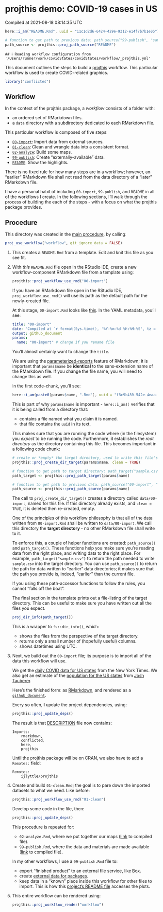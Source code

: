projthis demo: COVID-19 cases in US
================
Compiled at 2021-08-18 08:14:35 UTC

``` r
here::i_am("README.Rmd", uuid = "11c1d2d6-6424-429e-9312-e14f7b7b1e05")

# function to get path to previous data: path_source("99-publish", "sample.csv")
path_source <- projthis::proj_path_source("README")
```

    ## ℹ Reading workflow configuration from '/Users/runner/work/covidStates/covidStates/workflow/_projthis.yml'

This document outlines the steps to build a
[projthis](https://ijlyttle.github.io/projthis/) workflow. This
particular workflow is used to create COVID-related graphics.

``` r
library("conflicted")
```

## Workflow

In the context of the projthis package, a *workflow* consists of a
folder with:

  - an ordered set of RMarkdown files.
  - a `data` directory with a subdirectory dedicated to each RMarkdown
    file.

This particular workflow is composed of five steps:

  - [`00-import`](00-import.md): Import data from external sources.
  - [`01-clean`](01-clean.md): Clean and wrangle data into a consistent
    format.
  - [`02-analyze`](02-analyze.md): Build some maps.
  - [`99-publish`](99-publish.md): Create “externally-available” data.
  - [`README`](README.md): Show the highlights.

There is no fixed rule for how many steps are in a workflow; however, an
“earlier” RMarkdown file shall not read from the data directory of a
“later” RMarkdown file.

I have a personal habit of including `00-import`, `99-publish`, and
`README` in all of the workflows I create. In the following sections,
I’ll walk through the process of building the each of the steps - with
a focus on what the projthis package provides.

## Procedure

This directory was created in the [main procedure](../README.md), by
calling:

``` r
proj_use_workflow("workflow", git_ignore_data = FALSE)
```

1.  This creates a `README.Rmd` from a template. Edit and knit this file
    as you see fit.

2.  With *this* `README.Rmd` file open in the RStudio IDE, create a new
    workflow-component RMarkdown file from a template using:
    
    ``` r
    projthis::proj_workflow_use_rmd("00-import")
    ```
    
    If you have an RMarkdown file open in the RStudio IDE,
    `proj_workflow_use_rmd()` will use its path as the default path for
    the newly-created file.
    
    At this stage, `00-import.Rmd` looks like
    [this](https://github.com/ijlyttle/covidStates/blob/create-import/workflow/00-import.Rmd).
    In the YAML metadata, you’ll see:
    
    ``` yaml
    title: "00-import"
    date: "Compiled at `r format(Sys.time(), '%Y-%m-%d %H:%M:%S', tz = 'UTC')` UTC"
    output: github_document
    params:
      name: "00-import" # change if you rename file
    ```
    
    You’ll almost certainly want to change the `title`.
    
    We are using the
    [parameterized-reports](https://bookdown.org/yihui/rmarkdown/parameterized-reports.html)
    feature of RMarkdown; it is important that `params$name` be
    **identical** to the sans-extension name of the RMarkdown file. If
    you change the file name, you will need to change this as well.
    
    In the first code-chunk, you’ll see:
    
    ``` r
    here::i_am(paste0(params$name, ".Rmd"), uuid = "f8c9b430-542e-4eaa-b315-bad86866aa06")
    ```
    
    This is part of why `params$name` is important - `here::i_am()`
    verifies that it is being called from a directory that:
    
      - contains a file named what you claim it is named.
      - that file contains the `uuid` in its text.
    
    This makes sure that you are running the code where (in the
    filesystem) you *expect* to be running the code. Furthermore, it
    establishes the *root directory* as the directory containing this
    file. This becomes important in a following code chunk:
    
    ``` r
    # create or *empty* the target directory, used to write this file's data: 
    projthis::proj_create_dir_target(params$name, clean = TRUE)
    
    # function to get path to target directory: path_target("sample.csv")
    path_target <- projthis::proj_path_target(params$name)
    
    # function to get path to previous data: path_source("00-import", "sample.csv")
    path_source <- projthis::proj_path_source(params$name)
    ```
    
    The call to `proj_create_dir_target()` creates a directory called
    `data/00-import`, named for this file. If this directory already
    exists, and `clean = TRUE`, it is deleted then re-created, empty.
    
    One of the principles of this workflow philosophy is that all of the
    data written from `00-import.Rmd` shall be written to
    `data/00-import`. We call this directory the **target directory** -
    no other RMarkdown file shall write to it.
    
    To enforce this, a couple of helper functions are created:
    `path_source()` and `path_target()`. These functions help you make
    sure you’re reading data from the right place, and writing data to
    the right place. For example, `path_target("sample.csv")` to return
    the path needed to write `sample.csv` into the target directory. You
    can use `path_source()` to return the path for data written to
    “earlier” data directories; it makes sure that the path you
    provide is, indeed, “earlier” than the current file.
    
    If you using these path-accessor functions to follow the rules, you
    cannot “falls off the boat”.
    
    The final section in the template prints out a file-listing of the
    target directory. This can be useful to make sure you have written
    out all the files you expect.
    
    ``` r
    proj_dir_info(path_target())
    ```
    
    This is a wrapper to `fs::dir_info()`, which:
    
      - shows the files from the perspective of the target directory.
      - returns only a small number of (hopefully useful) columns.
      - shows datetimes using UTC.

3.  Next, we build out the `00-import` file; its purpose is to import
    all of the data this workflow will use.
    
    We get the [daily COVID data for US
    states](https://github.com/nytimes/covid-19-data/blob/master/us-states.csv)
    from the New York Times. We also get an estimate of the [population
    for the US
    states](https://github.com/JoshData/historical-state-population-csv/blob/primary/historical_state_population_by_year.csv)
    from [Josh Tauberer](https://github.com/JoshData).
    
    Here’s the finished form: as
    [RMarkdown](https://github.com/ijlyttle/covidStates/blob/main/workflow/00-import.Rmd),
    and rendered as a
    [`github_document`](https://github.com/ijlyttle/covidStates/blob/main/workflow/00-import.md).
    
    Every so often, I update the project dependencies, using:
    
    ``` r
    projthis::proj_update_deps()
    ```
    
    The result is that
    [DESCRIPTION](https://github.com/ijlyttle/covidStates/blob/main/DESCRIPTION)
    file now contains:
    
        Imports: 
            rmarkdown,
            conflicted,
            here,
            projthis
    
    Until the projthis package will be on CRAN, we also have to add a
    `Remotes:` field:
    
        Remotes:
            ijlyttle/projthis

4.  Create and build `01-clean.Rmd`; the goal is to pare down the
    imported datasets to what we need. Like before:
    
    ``` r
    projthis::proj_workflow_use_rmd("01-clean")
    ```
    
    Develop some code in the file, then:
    
    ``` r
    projthis::proj_update_deps()
    ```
    
    This procedure is repeated for:
    
      - `02-analyze.Rmd`, where we put together our maps
        ([link](https://github.com/ijlyttle/covidStates/blob/workflow-analyze/workflow/02-analyze.md)
        to compiled file).
      - `99-publish.Rmd`, where the data and materials are made
        available
        ([link](https://github.com/ijlyttle/covidStates/blob/workflow-publish/workflow/99-publish.md)
        to compiled file).
    
    In my other workflows, I use a `99-publish.Rmd` file to:
    
      - export “finished product” to an external file service, like Box.
      - create [external data for
        packages](https://r-pkgs.org/data.html).
      - keep data in a “known” place inside this workflow for other
        files to import. This is how this [project’s README
        file](https://raw.githubusercontent.com/ijlyttle/covidStates/master/README.md)
        accesses the plots.

5.  This entire workflow can be rendered using:
    
    ``` r
    projthis::proj_workflow_render("workflow")
    ```
